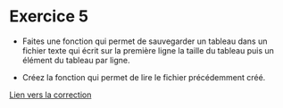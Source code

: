 # Exercice 5

* Faites une fonction qui permet de sauvegarder un tableau dans un fichier texte qui écrit sur la première ligne la taille du tableau puis un élément du tableau par ligne.

* Créez la fonction qui permet de lire le fichier précédemment créé.

[Lien vers la correction](https://repl.it/@arnaudbirk/Exercice5#main.cpp)
